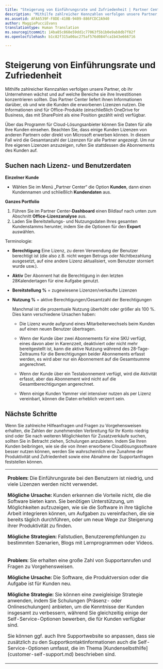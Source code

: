 ```yaml
---
title: "Steigerung von Einführungsrate und Zufriedenheit | Partner Center"
description: "Mithilfe zahlreicher Kennzahlen verfolgen unsere Partner, ob ihr Unternehmen wächst und auf welche Bereiche sie ihre Investitionen konzentrieren sollten. Das Partner Center liefert ihnen Informationen darüber, ob und wie die Kunden die erworbenen Lizenzen nutzen."
ms.assetid: AFA6539F-F8DE-410B-9409-886FCDC2A940
author: MaggiePucciEvans
translationtype: Human Translation
ms.sourcegitcommit: 14ba85c868e59dd1c77063f5b1b0e9ab8db7f82f
ms.openlocfilehash: b1c82f315a00ac275af576d084fca1b43e666716

---
```


# Steigerung von Einführungsrate und Zufriedenheit


Mithilfe zahlreicher Kennzahlen verfolgen unsere Partner, ob ihr Unternehmen wächst und auf welche Bereiche sie ihre Investitionen konzentrieren sollten. Das Partner Center liefert ihnen Informationen darüber, ob und wie die Kunden die erworbenen Lizenzen nutzen. Die Informationen sind für Office-Produkte (einschließlich OneDrive for Business, das mit SharePoint als eine Position gezählt wird) verfügbar.

Über das Programm für Cloud-Lösungsanbieter können Sie Daten für alle Ihre Kunden einsehen. Beachten Sie, dass einige Kunden Lizenzen von anderen Partnern oder direkt von Microsoft erwerben können. In diesem Fall wird die Gesamtanzahl der Lizenzen für alle Partner angezeigt. Um nur Ihre eigenen Lizenzen anzuzeigen, rufen Sie stattdessen die Abonnements des Kunden auf.

## Suchen nach Lizenz- und Benutzerdaten


**Einzelner Kunde**

-   Wählen Sie im Menü „Partner Center“ die Option **Kunden**, dann einen Kundennamen und schließlich **Kundendaten** aus.

**Ganzes Portfolio**

1.  Führen Sie im Partner Center-**Dashboard** einen Bildlauf nach unten zum Abschnitt **Office-Lizenzanalyse** aus.
2.  Laden Sie Bereitstellungs- und Nutzungsdaten Ihres gesamten Kundenstamms herunter, indem Sie die Optionen für den **Export** auswählen.

Terminologie:

-   **Berechtigung** Eine Lizenz, zu deren Verwendung der Benutzer berechtigt ist (die also z.B. nicht wegen Betrugs oder Nichtbezahlung ausgesetzt, auf eine andere Lizenz aktualisiert, vom Benutzer storniert wurde usw.).

-   **Aktiv** Der Abonnent hat die Berechtigung in den letzten 28Kalendertagen für eine Aufgabe genutzt.

-   **Bereitstellung %** = zugewiesene Lizenzen/verkaufte Lizenzen

-   **Nutzung %** = aktive Berechtigungen/Gesamtzahl der Berechtigungen

    Manchmal ist die prozentuale Nutzung überhöht oder größer als 100 %. Dies kann verschiedene Ursachen haben:

    -   Die Lizenz wurde aufgrund eines Mitarbeiterwechsels beim Kunden auf einen neuen Benutzer übertragen.

    -   Wenn der Kunde über zwei Abonnements für eine SKU verfügt, eines davon aber in Karenzzeit, deaktiviert oder nicht mehr bereitgestellt ist, kann die aktive Nutzung während des 28-Tage-Zeitraums für die Berechtigungen beider Abonnements erfasst werden, es wird aber nur ein Abonnement auf die Gesamtsumme angerechnet.

    -   Wenn der Kunde über ein Testabonnement verfügt, wird die Aktivität erfasst, aber das Abonnement wird nicht auf die Gesamtberechtigungen angerechnet.

    -   Wenn einige Kunden Yammer viel intensiver nutzen als per Lizenz vereinbart, können die Daten erheblich verzerrt sein.

## Nächste Schritte


Wenn Sie zahlreiche Hilfeanfragen und Fragen zu Vorgehensweisen erhalten, die Zahlen der zunehmenden Verbreitung für Ihr Konto niedrig sind oder Sie nach weiteren Möglichkeiten für Zusatzverkäufe suchen, sollten Sie in Betracht ziehen, Schulungen anzubieten. Indem Sie Ihren Kunden beibringen, wie sie die von ihnen erworbene Cloudlösungssoftware besser nutzen können, werden Sie wahrscheinlich eine Zunahme der Produktivität und Zufriedenheit sowie eine Abnahme der Supportanfragen feststellen können.

<table>
<colgroup>
<col width="100%" />
</colgroup>
<tbody>
<tr class="odd">
<td><p><strong>Problem:</strong> Die Einführungsrate bei den Benutzern ist niedrig, und viele Lizenzen werden nicht verwendet.</p>
<p><strong>Mögliche Ursache:</strong> Kunden erkennen die Vorteile nicht, die die Software bieten kann. Sie benötigen Unterstützung, um Möglichkeiten aufzuzeigen, wie sie die Software in ihre tägliche Arbeit integrieren können, um Aufgaben zu vereinfachen, die sie bereits täglich durchführen, oder um neue Wege zur Steigerung ihrer Produktivität zu finden.</p>
<p><strong>Mögliche Strategien:</strong> Fallstudien, Benutzerempfehlungen zu bestimmten Szenarien, Blogs mit Lernprogrammen oder Videos.</p></td>
</tr>
<tr class="even">
<td><p><strong>Problem:</strong> Sie erhalten eine große Zahl von Supportanrufen und Fragen zu Vorgehensweisen.</p>
<p><strong>Mögliche Ursache:</strong> Die Software, die Produktversion oder die Aufgabe ist für Kunden neu.</p>
<p><strong>Mögliche Strategie:</strong> Sie können eine zweigleisige Strategie anwenden, indem Sie Schulungen (Präsenz- oder Onlineschulungen) anbieten, um die Kenntnisse der Kunden insgesamt zu verbessern, während Sie gleichzeitig einige der Self-Service-Optionen bewerben, die für Kunden verfügbar sind.</p>
<p>Sie können ggf. auch Ihre Supportwebsite so anpassen, dass sie zusätzlich zu den Supportkontaktinformationen auch die Self-Service-Optionen umfasst, die im Thema [Kundenselbsthilfe](customer-self-support.md) beschrieben sind.</p></td>
</tr>
</tbody>
</table>

 

 

 






<!--HONumber=Nov16_HO4-->


